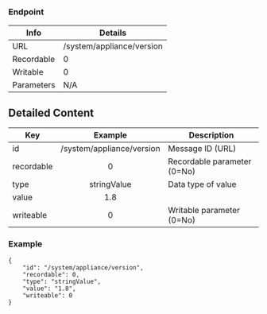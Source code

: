 # 



### Endpoint

| Info  | Details |
| ------------- | ------------- |
| URL   | /system/appliance/version   |
| Recordable   | 0   |
| Writable   | 0   |
| Parameters  | N/A  |

## Detailed Content

|  Key  | Example | Description |
| ------------- | :------: | ------------------------------ |
|  id | /system/appliance/version | Message ID (URL) |
|  recordable | 0 | Recordable parameter (0=No) |
|  type | stringValue | Data type of value |
|  value | 1.8 |  |
|  writeable | 0 | Writable parameter (0=No) |

### Example
```
{
    "id": "/system/appliance/version",
    "recordable": 0,
    "type": "stringValue",
    "value": "1.8",
    "writeable": 0
}
```

